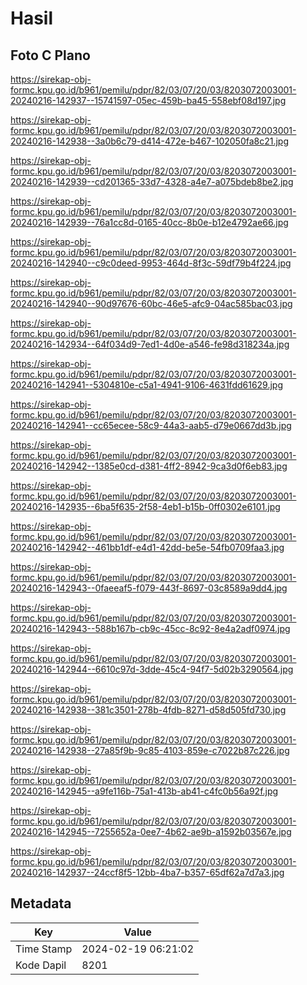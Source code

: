 # Hasil

## Foto C Plano

https://sirekap-obj-formc.kpu.go.id/b961/pemilu/pdpr/82/03/07/20/03/8203072003001-20240216-142937--15741597-05ec-459b-ba45-558ebf08d197.jpg

https://sirekap-obj-formc.kpu.go.id/b961/pemilu/pdpr/82/03/07/20/03/8203072003001-20240216-142938--3a0b6c79-d414-472e-b467-102050fa8c21.jpg

https://sirekap-obj-formc.kpu.go.id/b961/pemilu/pdpr/82/03/07/20/03/8203072003001-20240216-142939--cd201365-33d7-4328-a4e7-a075bdeb8be2.jpg

https://sirekap-obj-formc.kpu.go.id/b961/pemilu/pdpr/82/03/07/20/03/8203072003001-20240216-142939--76a1cc8d-0165-40cc-8b0e-b12e4792ae66.jpg

https://sirekap-obj-formc.kpu.go.id/b961/pemilu/pdpr/82/03/07/20/03/8203072003001-20240216-142940--c9c0deed-9953-464d-8f3c-59df79b4f224.jpg

https://sirekap-obj-formc.kpu.go.id/b961/pemilu/pdpr/82/03/07/20/03/8203072003001-20240216-142940--90d97676-60bc-46e5-afc9-04ac585bac03.jpg

https://sirekap-obj-formc.kpu.go.id/b961/pemilu/pdpr/82/03/07/20/03/8203072003001-20240216-142934--64f034d9-7ed1-4d0e-a546-fe98d318234a.jpg

https://sirekap-obj-formc.kpu.go.id/b961/pemilu/pdpr/82/03/07/20/03/8203072003001-20240216-142941--5304810e-c5a1-4941-9106-4631fdd61629.jpg

https://sirekap-obj-formc.kpu.go.id/b961/pemilu/pdpr/82/03/07/20/03/8203072003001-20240216-142941--cc65ecee-58c9-44a3-aab5-d79e0667dd3b.jpg

https://sirekap-obj-formc.kpu.go.id/b961/pemilu/pdpr/82/03/07/20/03/8203072003001-20240216-142942--1385e0cd-d381-4ff2-8942-9ca3d0f6eb83.jpg

https://sirekap-obj-formc.kpu.go.id/b961/pemilu/pdpr/82/03/07/20/03/8203072003001-20240216-142935--6ba5f635-2f58-4eb1-b15b-0ff0302e6101.jpg

https://sirekap-obj-formc.kpu.go.id/b961/pemilu/pdpr/82/03/07/20/03/8203072003001-20240216-142942--461bb1df-e4d1-42dd-be5e-54fb0709faa3.jpg

https://sirekap-obj-formc.kpu.go.id/b961/pemilu/pdpr/82/03/07/20/03/8203072003001-20240216-142943--0faeeaf5-f079-443f-8697-03c8589a9dd4.jpg

https://sirekap-obj-formc.kpu.go.id/b961/pemilu/pdpr/82/03/07/20/03/8203072003001-20240216-142943--588b167b-cb9c-45cc-8c92-8e4a2adf0974.jpg

https://sirekap-obj-formc.kpu.go.id/b961/pemilu/pdpr/82/03/07/20/03/8203072003001-20240216-142944--6610c97d-3dde-45c4-94f7-5d02b3290564.jpg

https://sirekap-obj-formc.kpu.go.id/b961/pemilu/pdpr/82/03/07/20/03/8203072003001-20240216-142938--381c3501-278b-4fdb-8271-d58d505fd730.jpg

https://sirekap-obj-formc.kpu.go.id/b961/pemilu/pdpr/82/03/07/20/03/8203072003001-20240216-142938--27a85f9b-9c85-4103-859e-c7022b87c226.jpg

https://sirekap-obj-formc.kpu.go.id/b961/pemilu/pdpr/82/03/07/20/03/8203072003001-20240216-142945--a9fe116b-75a1-413b-ab41-c4fc0b56a92f.jpg

https://sirekap-obj-formc.kpu.go.id/b961/pemilu/pdpr/82/03/07/20/03/8203072003001-20240216-142945--7255652a-0ee7-4b62-ae9b-a1592b03567e.jpg

https://sirekap-obj-formc.kpu.go.id/b961/pemilu/pdpr/82/03/07/20/03/8203072003001-20240216-142937--24ccf8f5-12bb-4ba7-b357-65df62a7d7a3.jpg


## Metadata

| Key        | Value               |
| ---------- | ------------------- |
| Time Stamp | 2024-02-19 06:21:02 |
| Kode Dapil | 8201                |



